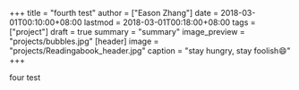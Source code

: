+++
title = "fourth test"
author = ["Eason Zhang"]
date = 2018-03-01T00:10:00+08:00
lastmod = 2018-03-01T00:18:00+08:00
tags = ["project"]
draft = true
summary = "summary"
image_preview = "projects/bubbles.jpg"
[header]
image = "projects/Readingabook_header.jpg"
caption = "stay hungry, stay foolish:smile:"
+++

four test
